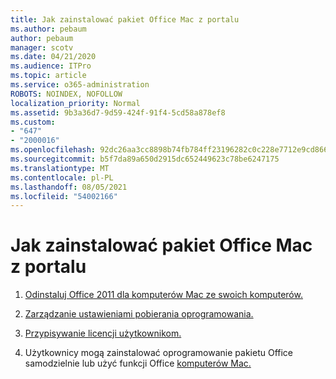 ```yaml
---
title: Jak zainstalować pakiet Office Mac z portalu
ms.author: pebaum
author: pebaum
manager: scotv
ms.date: 04/21/2020
ms.audience: ITPro
ms.topic: article
ms.service: o365-administration
ROBOTS: NOINDEX, NOFOLLOW
localization_priority: Normal
ms.assetid: 9b3a36d7-9d59-424f-91f4-5cd58a878ef8
ms.custom:
- "647"
- "2000016"
ms.openlocfilehash: 92dc26aa3cc8898b74fb784ff23196282c0c228e7712e9cd86690ec1db63040e
ms.sourcegitcommit: b5f7da89a650d2915dc652449623c78be6247175
ms.translationtype: MT
ms.contentlocale: pl-PL
ms.lasthandoff: 08/05/2021
ms.locfileid: "54002166"
---
```

# <a name="how-to-install-mac-office-from-the-portal"></a>Jak zainstalować pakiet Office Mac z portalu

1. [Odinstaluj Office 2011 dla komputerów Mac ze swoich komputerów.](https://support.office.com/article/4bfcd230-0ea1-4656-bf30-dbfa44d358fa?wt.mc_id=Alchemy_ClientDIA)

2. [Zarządzanie ustawieniami pobierania oprogramowania.](https://docs.microsoft.com/DeployOffice/manage-software-download-settings-office-365)

3. [Przypisywanie licencji użytkownikom.](https://docs.microsoft.com/microsoft-365/admin/manage/assign-licenses-to-users)

4. Użytkownicy mogą zainstalować oprogramowanie pakietu Office samodzielnie lub użyć funkcji Office [komputerów Mac.](https://docs.microsoft.com/DeployOffice/mac/deployment-guide-for-office-for-mac)